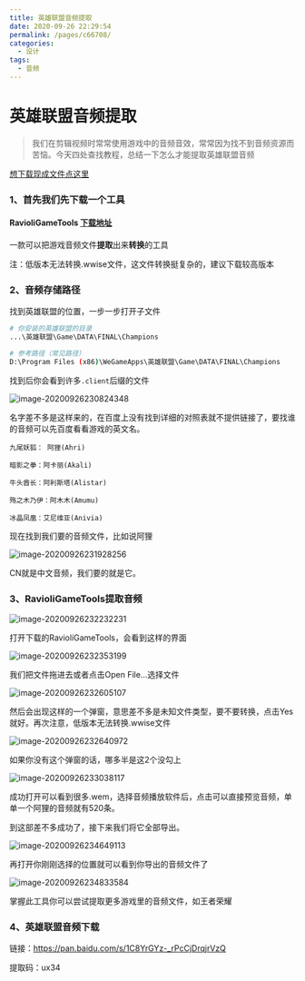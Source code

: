 ```yaml
---
title: 英雄联盟音频提取
date: 2020-09-26 22:29:54
permalink: /pages/c66708/
categories: 
  - 设计
tags: 
  - 音频
---
```

# 英雄联盟音频提取

> 我们在剪辑视频时常常使用游戏中的音频音效，常常因为找不到音频资源而苦恼。今天四处查找教程，总结一下怎么才能提取英雄联盟音频

[想下载现成文件点这里](#4、英雄联盟音频下载)

### 1、首先我们先下载一个工具

#### RavioliGameTools [下载地址](https://gitee.com/umbrella34/resources/blob/master/RavioliGameTools_v2.10.zip)

一款可以把游戏音频文件**提取**出来**转换**的工具

注：低版本无法转换.wwise文件，这文件转换挺复杂的，建议下载较高版本

### 2、音频存储路径

找到英雄联盟的位置，一步一步打开子文件

```sh
# 你安装的英雄联盟的目录
...\英雄联盟\Game\DATA\FINAL\Champions

# 参考路径（常见路径）
D:\Program Files (x86)\WeGameApps\英雄联盟\Game\DATA\FINAL\Champions
```

找到后你会看到许多`.client`后缀的文件

![image-20200926230824348](https://gitee.com/umbrella34/blogImage/raw/master/img/image-20200926230824348.png)

名字差不多是这样来的，在百度上没有找到详细的对照表就不提供链接了，要找谁的音频可以先百度看看游戏的英文名。

```
九尾妖狐： 阿狸(Ahri)

暗影之拳：阿卡丽(Akali)

牛头酋长：阿利斯塔(Alistar)

殇之木乃伊：阿木木(Amumu)

冰晶凤凰：艾尼维亚(Anivia)
```

现在找到我们要的音频文件，比如说阿狸

![image-20200926231928256](https://gitee.com/umbrella34/blogImage/raw/master/img/image-20200926231928256.png)

CN就是中文音频，我们要的就是它。

### 3、RavioliGameTools提取音频

![image-20200926232232231](https://gitee.com/umbrella34/blogImage/raw/master/img/image-20200926232232231.png)

打开下载的RavioliGameTools，会看到这样的界面

![image-20200926232353199](https://gitee.com/umbrella34/blogImage/raw/master/img/image-20200926232353199.png)

我们把文件拖进去或者点击Open File...选择文件

![image-20200926232605107](https://gitee.com/umbrella34/blogImage/raw/master/img/image-20200926232605107.png)

然后会出现这样的一个弹窗，意思差不多是未知文件类型，要不要转换，点击Yes就好。再次注意，低版本无法转换.wwise文件

![image-20200926232640972](https://gitee.com/umbrella34/blogImage/raw/master/img/image-20200926232640972.png)

如果你没有这个弹窗的话，哪多半是这2个没勾上

![image-20200926233038117](https://gitee.com/umbrella34/blogImage/raw/master/img/image-20200926233038117.png)

成功打开可以看到很多.wem，选择音频播放软件后，点击可以直接预览音频，单单一个阿狸的音频就有520条。

到这部差不多成功了，接下来我们将它全部导出。

![image-20200926234649113](https://gitee.com/umbrella34/blogImage/raw/master/img/image-20200926234649113.png)

再打开你刚刚选择的位置就可以看到你导出的音频文件了

![image-20200926234833584](https://gitee.com/umbrella34/blogImage/raw/master/img/image-20200926234833584.png)

掌握此工具你可以尝试提取更多游戏里的音频文件，如王者荣耀

### 4、英雄联盟音频下载

链接：https://pan.baidu.com/s/1C8YrGYz-_rPcCjDrqjrVzQ 

提取码：ux34